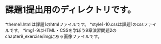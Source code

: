# 課題1提出用のディレクトリです。
  *theme1.htmlは課題1のhtmlファイルです。
  *style1-10.cssは課題1のcssファイルです。
  *img1-9はHTML・CSSを学ぼう9章演習問題2のchapter9_exercise/imgにある画像ファイルです。
